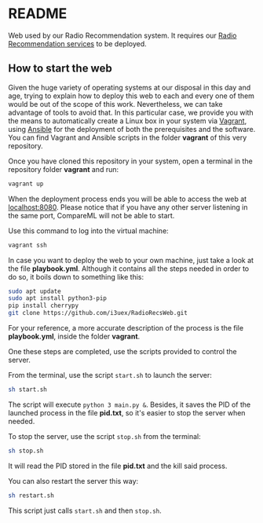 # README

Web used by our Radio Recommendation system. It requires our [Radio Recommendation services][services] to be deployed.

## How to start the web

Given the huge variety of operating systems at our disposal in this day and age, trying to explain how to deploy this web to each and every one of them would be out of the scope of this work. Nevertheless, we can take advantage of tools to avoid that. In this particular case, we provide you with the means to automatically create a Linux box in your system via [Vagrant][vagrant], using [Ansible][ansible] for the deployment of both the prerequisites and the software. You can find Vagrant and Ansible scripts in the folder **vagrant** of this very repository.

Once you have cloned this repository in your system, open a terminal in the repository folder **vagrant** and run:

```bash
vagrant up
```

When the deployment process ends you will be able to access the web at [localhost:8080][web]. Please notice that if you have any other server listening in the same port, CompareML will not be able to start.

Use this command to log into the virtual machine:

```bash
vagrant ssh
```

In case you want to deploy the web to your own machine, just take a look at the file **playbook.yml**. Although it contains all the steps needed in order to do so, it boils down to something like this:

```bash
sudo apt update
sudo apt install python3-pip
pip install cherrypy
git clone https://github.com/i3uex/RadioRecsWeb.git
```

For your reference, a more accurate description of the process is the file **playbook.yml**, inside the folder **vagrant**.

One these steps are completed, use the scripts provided to control the server.

From the terminal, use the script `start.sh` to launch the server:

```bash
sh start.sh
```

The script will execute `python 3 main.py &`. Besides, it saves the PID of the launched process in the file **pid.txt**, so it's easier to stop the server when needed.

To stop the server, use the script `stop.sh` from the terminal:

```bash
sh stop.sh
```

It will read the PID stored in the file **pid.txt** and the kill said process.

You can also restart the server this way:

```bash
sh restart.sh
```

This script just calls `start.sh` and then `stop.sh`.

[services]: https://github.com/i3uex/RadioRecsServices "Owner avatar
RadioRecsServices"
[vagrant]: https://www.vagrantup.com "Development Environments Made Easy"
[ansible]: https://www.ansible.com "Automation for everyone"
[web]: http://localhost:8080 "Web at localhost"
